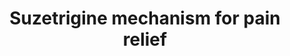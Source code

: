 ---
annotations:
- id: CL:3000004
  parent: animal cell
  type: Cell Type Ontology
  value: peripheral sensory neuron
- id: CL:1001451
  parent: animal cell
  type: Cell Type Ontology
  value: sensory neuron of dorsal root ganglion
- id: CL:0000198
  parent: native cell
  type: Cell Type Ontology
  value: pain receptor cell
- id: PW:0000754
  parent: drug pathway
  type: Pathway Ontology
  value: drug pathway
authors:
- Eweitz
citedin: ''
communities: []
description: Suzetrigine (trade name Journavx) is an oral medication used to manage
  moderate to severe acute pain. It is a non-opioid, small-molecule analgesic that
  functions by selectively inhibiting Nav1.8-dependent pain signaling pathways in
  the peripheral nervous system. Unlike opioids, suzetrigine is non-addictive.  Inspired
  by Figure 2 in [Cho et al. (2025)](https://www.cell.com/trends/pharmacological-sciences/abstract/S0165-6147(25)00028-8).
last-edited: 2025-05-24
ndex: null
organisms:
- Homo sapiens
redirect_from:
- /index.php/Pathway:WP5558
- /instance/WP5558
- /instance/WP5558_r139161
revision: r139161
schema-jsonld:
- '@context': https://schema.org/
  '@id': https://wikipathways.github.io/pathways/WP5558.html
  '@type': Dataset
  creator:
    '@type': Organization
    name: WikiPathways
  description: Suzetrigine (trade name Journavx) is an oral medication used to manage
    moderate to severe acute pain. It is a non-opioid, small-molecule analgesic that
    functions by selectively inhibiting Nav1.8-dependent pain signaling pathways in
    the peripheral nervous system. Unlike opioids, suzetrigine is non-addictive.  Inspired
    by Figure 2 in [Cho et al. (2025)](https://www.cell.com/trends/pharmacological-sciences/abstract/S0165-6147(25)00028-8).
  keywords:
  - Na+
  - SCN10A
  - Suzetrigine
  license: CC0
  name: Suzetrigine mechanism for pain relief
seo: CreativeWork
title: Suzetrigine mechanism for pain relief
wpid: WP5558
---